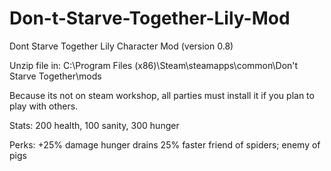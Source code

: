 # Don-t-Starve-Together-Lily-Mod

Dont Starve Together Lily Character Mod (version 0.8)

Unzip file in:
C:\Program Files (x86)\Steam\steamapps\common\Don't Starve Together\mods

Because its not on steam workshop, all parties must install it if you plan to play with others.

Stats:
200 health, 100 sanity, 300 hunger

Perks:
+25% damage
hunger drains 25% faster
friend of spiders; enemy of pigs
